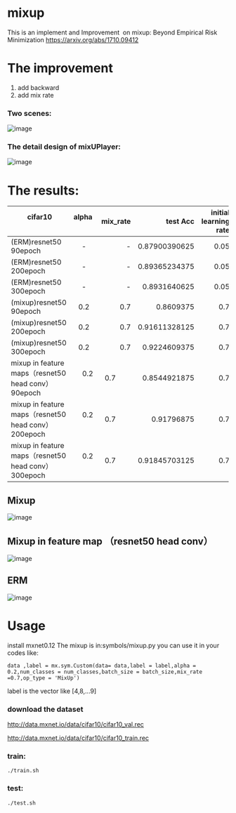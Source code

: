 # mixup

This is an implement and Improvement  on mixup: Beyond Empirical Risk Minimization https://arxiv.org/abs/1710.09412

# The improvement 

1. add backward
2. add mix rate


### Two scenes:
![image](https://github.com/unsky/mixup/blob/master/3.png)


### The detail design of mixUPlayer:

![image](https://github.com/unsky/mixup/blob/master/4.png)


# The results:


|         cifar10               | alpha         | mix_rate  | test Acc |initial learning rate|batch size|
| -------------          |:-------------:| -----:      | -----:   | -----:  | -----:  |
| (ERM)resnet50 90epoch  |      -        |-            | 0.87900390625  | 0.05| 256 |
|(ERM)resnet50 200epoch  |      -        |-            | 0.89365234375 | 0.05| 256 |
|(ERM)resnet50 300epoch  |      -        |-            | 0.8931640625|0.05 | 256 |
| (mixup)resnet50 90epoch|      0.2     |0.7           |0.8609375      | 0.7| 256 |
| (mixup)resnet50 200epoch|      0.2     |0.7           |0.91611328125      | 0.7| 256 |
| (mixup)resnet50 300epoch|      0.2     |0.7          | 0.9224609375     | 0.7| 256 |
| mixup in feature maps（resnet50 head conv）90epoch|      0.2     |0.7          | 0.8544921875  |0.7 | 256 |
| mixup in feature maps（resnet50 head conv）200epoch|      0.2     |0.7          | 0.91796875  |0.7 | 256 |
| mixup in feature maps（resnet50 head conv）300epoch|      0.2     |0.7          | 0.91845703125  |0.7 | 256 |



## Mixup
![image](https://github.com/unsky/mixup/blob/master/1.png)
## Mixup in feature map （resnet50 head conv）
![image](https://github.com/unsky/mixup/blob/master/5.png)

## ERM
![image](https://github.com/unsky/mixup/blob/master/2.png)

# Usage
install mxnet0.12
The mixup is in:symbols/mixup.py
you can use it in your codes like:

```
data ,label = mx.sym.Custom(data= data,label = label,alpha = 0.2,num_classes = num_classes,batch_size = batch_size,mix_rate =0.7,op_type = 'MixUp')
```
label is the vector like [4,8,...9]
### download the dataset
http://data.mxnet.io/data/cifar10/cifar10_val.rec

http://data.mxnet.io/data/cifar10/cifar10_train.rec



### train:
```
./train.sh
```
### test:
```
./test.sh
```
